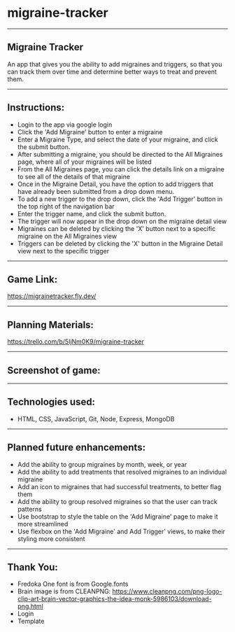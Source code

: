 # migraine-tracker

***

## Migraine Tracker

An app that gives you the ability to add migraines and triggers, so that you can track them over time and determine better ways to treat and prevent them.

***

## Instructions:
* Login to the app via google login 
* Click the 'Add Migraine' button to enter a migraine
* Enter a Migraine Type, and select the date of your migraine, and click the submit button.
* After submitting a migraine, you should be directed to the All Migraines page, where all of your migraines will be listed
* From the All Migraines page, you can click the details link on a migraine to see all of the details of that migraine
* Once in the Migraine Detail, you have the option to add triggers that have already been submitted from a drop down menu.  
* To add a new trigger to the drop down, click the 'Add Trigger' button in the top right of the navigation bar
* Enter the trigger name, and click the submit button.
* The trigger will now appear in the drop down on the migraine detail view
* Migraines can be deleted by clicking the 'X' button next to a specific migraine on the All Migraines view
* Triggers can be deleted by clicking the 'X' button in the Migraine Detail view next to the specific trigger

***

## Game Link:
https://migrainetracker.fly.dev/

***

## Planning Materials:
https://trello.com/b/5IjNm0K9/migraine-tracker

***

## Screenshot of game:

*** 

## Technologies used:
* HTML, CSS, JavaScript, Git, Node, Express, MongoDB

***

## Planned future enhancements:
* Add the ability to group migraines by month, week, or year
* Add the ability to add treatments that resolved migraines to an individual migraine
* Add an icon to migraines that had successful treatments, to better flag them
* Add the ability to group resolved migraines so that the user can track patterns
* Use bootstrap to style the table on the 'Add Migraine' page to make it more streamlined
* Use flexbox on the 'Add Migraine' and Add Trigger' views, to make their styling more consistent

***

## Thank You:
* Fredoka One font is from Google.fonts
* Brain image is from CLEANPNG:
https://www.cleanpng.com/png-logo-clip-art-brain-vector-graphics-the-idea-monk-5986103/download-png.html
* Login
* Template


